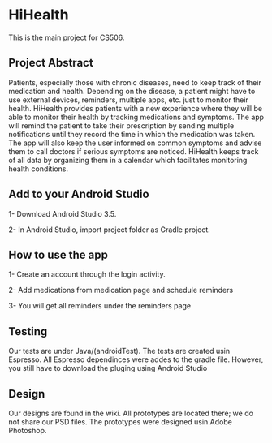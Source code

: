 # HiHealth

This is the main project for CS506.

## Project Abstract

Patients, especially those with chronic diseases, need to keep track of their medication and health. Depending on the disease, a patient might have to use external devices, reminders, multiple apps, etc. just to monitor their health. HiHealth provides patients with a new experience where they will be able to monitor their health by tracking medications and symptoms. The app will remind the patient to take their prescription by sending multiple notifications until they record the time in which the medication was taken. The app will also keep the user informed on common symptoms and advise them to call doctors if serious symptoms are noticed. HiHealth keeps track of all data by organizing them in a calendar which facilitates monitoring health conditions.


## Add to your Android Studio

1- Download Android Studio 3.5.

2- In Android Studio, import project folder as Gradle project.


## How to use the app

1- Create an account through the login activity.

2- Add medications from medication page and schedule reminders

3- You will get all reminders under the reminders page


## Testing

Our tests are under Java/(androidTest).
The tests are created usin Espresso. All Espresso dependinces were addes to the gradle file.
However, you still have to download the pluging using Android Studio

## Design

Our designs are found in the wiki. All prototypes are located there; we do not share our PSD files.
The prototypes were designed usin Adobe Photoshop.
